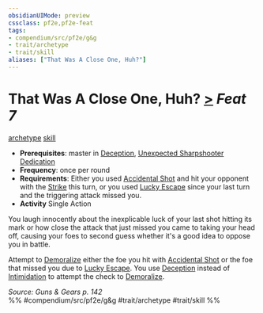```yaml
---
obsidianUIMode: preview
cssclass: pf2e,pf2e-feat
tags:
- compendium/src/pf2e/g&g
- trait/archetype
- trait/skill
aliases: ["That Was A Close One, Huh?"]
---
```

# That Was A Close One, Huh?  [>](../../rules/core-rulebook/chapter-9-playing-the-game.md#Actions "Single Action") *Feat 7*  
[archetype](../../rules/traits/archetype.md)  [skill](../../rules/traits/skill.md)  

- **Prerequisites**: master in [Deception](../skills.md#Deception), [Unexpected Sharpshooter Dedication](unexpected-sharpshooter-dedication-g-g.md)
- **Frequency**: once per round
- **Requirements**: Either you used [Accidental Shot](../../rules/actions/accidental-shot-g-g.md) and hit your opponent with the [Strike](../../rules/actions/strike.md) this turn, or you used [Lucky Escape](lucky-escape-g-g.md) since your last turn and the triggering attack missed you.
- **Activity** Single Action

You laugh innocently about the inexplicable luck of your last shot hitting its mark or how close the attack that just missed you came to taking your head off, causing your foes to second guess whether it's a good idea to oppose you in battle.

Attempt to [Demoralize](../../rules/actions/demoralize.md) either the foe you hit with [Accidental Shot](../../rules/actions/accidental-shot-g-g.md) or the foe that missed you due to [Lucky Escape](lucky-escape-g-g.md). You use [Deception](../skills.md#Deception) instead of [Intimidation](../skills.md#Intimidation) to attempt the check to [Demoralize](../../rules/actions/demoralize.md).

*Source: Guns & Gears p. 142*  
%% #compendium/src/pf2e/g&g #trait/archetype #trait/skill %%